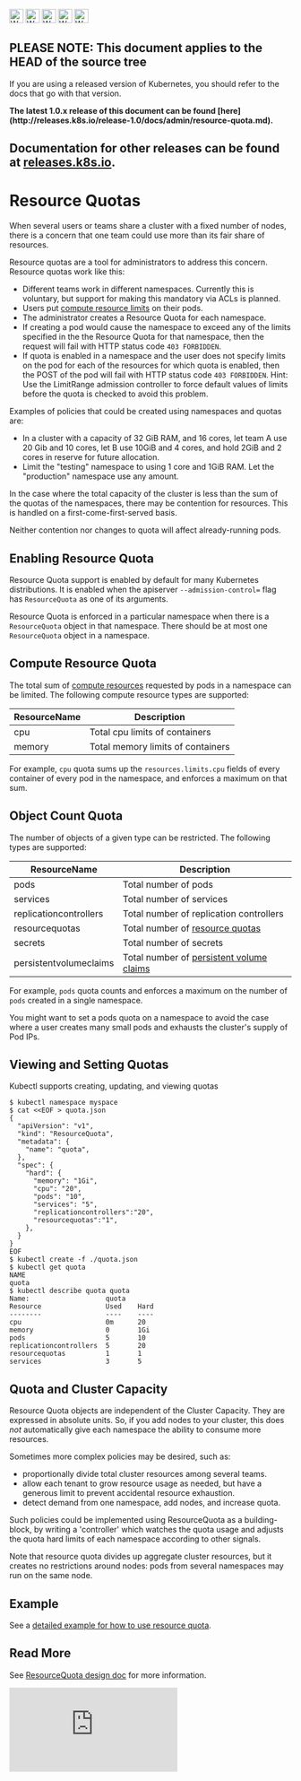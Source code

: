 <!-- BEGIN MUNGE: UNVERSIONED_WARNING -->

<!-- BEGIN STRIP_FOR_RELEASE -->

<img src="http://kubernetes.io/img/warning.png" alt="WARNING"
     width="25" height="25">
<img src="http://kubernetes.io/img/warning.png" alt="WARNING"
     width="25" height="25">
<img src="http://kubernetes.io/img/warning.png" alt="WARNING"
     width="25" height="25">
<img src="http://kubernetes.io/img/warning.png" alt="WARNING"
     width="25" height="25">
<img src="http://kubernetes.io/img/warning.png" alt="WARNING"
     width="25" height="25">

<h2>PLEASE NOTE: This document applies to the HEAD of the source tree</h2>

If you are using a released version of Kubernetes, you should
refer to the docs that go with that version.

<strong>
The latest 1.0.x release of this document can be found
[here](http://releases.k8s.io/release-1.0/docs/admin/resource-quota.md).

Documentation for other releases can be found at
[releases.k8s.io](http://releases.k8s.io).
</strong>
--

<!-- END STRIP_FOR_RELEASE -->

<!-- END MUNGE: UNVERSIONED_WARNING -->

# Resource Quotas

When several users or teams share a cluster with a fixed number of nodes,
there is a concern that one team could use more than its fair share of resources.

Resource quotas are a tool for administrators to address this concern. Resource quotas
work like this:
- Different teams work in different namespaces.  Currently this is voluntary, but
  support for making this mandatory via ACLs is planned.
- Users put [compute resource limits](../user-guide/compute-resources.md) on their pods.
- The administrator creates a Resource Quota for each namespace.
- If creating a pod would cause the namespace to exceed any of the limits specified in the
  the Resource Quota for that namespace, then the request will fail with HTTP status
  code `403 FORBIDDEN`.
- If quota is enabled in a namespace and the user does not specify limits on the pod for each
  of the resources for which quota is enabled, then the POST of the pod will fail with HTTP
  status code `403 FORBIDDEN`.  Hint: Use the LimitRange admission controller to force default
  values of limits before the quota is checked to avoid this problem.

Examples of policies that could be created using namespaces and quotas are:
- In a cluster with a capacity of 32 GiB RAM, and 16 cores, let team A use 20 Gib and 10 cores,
  let B use 10GiB and 4 cores, and hold 2GiB and 2 cores in reserve for future allocation.
- Limit the "testing" namespace to using 1 core and 1GiB RAM.  Let the "production" namespace
  use any amount.

In the case where the total capacity of the cluster is less than the sum of the quotas of the namespaces,
there may be contention for resources.  This is handled on a first-come-first-served basis.

Neither contention nor changes to quota will affect already-running pods.

## Enabling Resource Quota

Resource Quota support is enabled by default for many Kubernetes distributions.  It is
enabled when the apiserver `--admission-control=` flag has `ResourceQuota` as
one of its arguments.

Resource Quota is enforced in a particular namespace when there is a
`ResourceQuota` object in that namespace.  There should be at most one
`ResourceQuota` object in a namespace.

## Compute Resource Quota

The total sum of [compute resources](../user-guide/compute-resources.md) requested by pods
in a namespace can be limited.  The following compute resource types are supported:

| ResourceName | Description |
| ------------ | ----------- |
| cpu | Total cpu limits of containers |
| memory | Total memory limits of containers

For example, `cpu` quota sums up the `resources.limits.cpu` fields of every
container of every pod in the namespace, and enforces a maximum on that sum.

## Object Count Quota

The number of objects of a given type can be restricted.  The following types
are supported:

| ResourceName | Description |
| ------------ | ----------- |
| pods | Total number of pods  |
| services | Total number of services |
| replicationcontrollers | Total number of replication controllers |
| resourcequotas | Total number of [resource quotas](admission-controllers.md#resourcequota) |
| secrets | Total number of secrets |
| persistentvolumeclaims | Total number of [persistent volume claims](../user-guide/persistent-volumes.md#persistentvolumeclaims) |

For example, `pods` quota counts and enforces a maximum on the number of `pods`
created in a single namespace.

You might want to set a pods quota on a namespace
to avoid the case where a user creates many small pods and exhausts the cluster's
supply of Pod IPs.

## Viewing and Setting Quotas

Kubectl supports creating, updating, and viewing quotas

```console
$ kubectl namespace myspace
$ cat <<EOF > quota.json
{
  "apiVersion": "v1",
  "kind": "ResourceQuota",
  "metadata": {
    "name": "quota",
  },
  "spec": {
    "hard": {
      "memory": "1Gi",
      "cpu": "20",
      "pods": "10",
      "services": "5",
      "replicationcontrollers":"20",
      "resourcequotas":"1",
    },
  }
}
EOF
$ kubectl create -f ./quota.json
$ kubectl get quota
NAME
quota
$ kubectl describe quota quota
Name:                   quota
Resource                Used    Hard
--------                ----    ----
cpu                     0m      20
memory                  0       1Gi
pods                    5       10
replicationcontrollers  5       20
resourcequotas          1       1
services                3       5
```

## Quota and Cluster Capacity

Resource Quota objects are independent of the Cluster Capacity. They are
expressed in absolute units.  So, if you add nodes to your cluster, this does *not*
automatically give each namespace the ability to consume more resources.

Sometimes more complex policies may be desired, such as:
  - proportionally divide total cluster resources among several teams.
  - allow each tenant to grow resource usage as needed, but have a generous
    limit to prevent accidental resource exhaustion.
  - detect demand from one namespace, add nodes, and increase quota.

Such policies could be implemented using ResourceQuota as a building-block, by
writing a 'controller' which watches the quota usage and adjusts the quota
hard limits of each namespace according to other signals. 

Note that resource quota divides up aggregate cluster resources, but it creates no
restrictions around nodes: pods from several namespaces may run on the same node.

## Example

See a [detailed example for how to use resource quota](../user-guide/resourcequota/). 

## Read More

See [ResourceQuota design doc](../design/admission_control_resource_quota.md) for more information.


<!-- BEGIN MUNGE: GENERATED_ANALYTICS -->
[![Analytics](https://kubernetes-site.appspot.com/UA-36037335-10/GitHub/docs/admin/resource-quota.md?pixel)]()
<!-- END MUNGE: GENERATED_ANALYTICS -->
